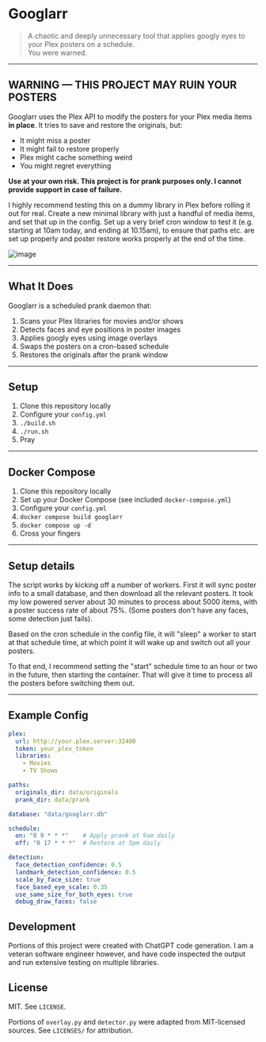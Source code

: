 # Googlarr

> A chaotic and deeply unnecessary tool that applies googly eyes to your Plex posters on a schedule.  
> You were warned.

---

## WARNING — THIS PROJECT MAY RUIN YOUR POSTERS

Googlarr uses the Plex API to modify the posters for your Plex media items **in place**. It tries to save and restore the originals, but:

- It might miss a poster
- It might fail to restore properly
- Plex might cache something weird
- You might regret everything

**Use at your own risk. This project is for prank purposes only. I cannot provide support in case of failure.**

I highly recommend testing this on a dummy library in Plex before rolling it out for real. Create a new minimal library with just a handful of media items, and set that up in the config. Set up a very brief cron window to test it (e.g. starting at 10am today, and ending at 10.15am), to ensure that paths etc. are set up properly and poster restore works properly at the end of the time.

![image](https://github.com/user-attachments/assets/b9b659b5-9339-49db-8836-d0eb18624c7a)

---

## What It Does

Googlarr is a scheduled prank daemon that:

1. Scans your Plex libraries for movies and/or shows
2. Detects faces and eye positions in poster images
3. Applies googly eyes using image overlays
4. Swaps the posters on a cron-based schedule
5. Restores the originals after the prank window

---

## Setup

1. Clone this repository locally
2. Configure your `config.yml`
3. `./build.sh`
4. `./run.sh`
5. Pray

---

## Docker Compose

1. Clone this repository locally
2. Set up your Docker Compose (see included `docker-compose.yml`)
3. Configure your `config.yml`
4. `docker compose build googlarr`
5. `docker compose up -d`
6. Cross your fingers

---

## Setup details

The script works by kicking off a number of workers. First it will sync poster info to a small database, and then download all the relevant posters. It took my low powered server about 30 minutes to process about 5000 items, with a poster success rate of about 75%. (Some posters don't have any faces, some detection just fails).

Based on the cron schedule in the config file, it will "sleep" a worker to start at that schedule time, at which point it will wake up and switch out all your posters.

To that end, I recommend setting the "start" schedule time to an hour or two in the future, then starting the container. That will give it time to process all the posters before switching them out.

---

## Example Config

```yaml
plex:
  url: http://your.plex.server:32400
  token: your_plex_token
  libraries:
    - Movies
    - TV Shows

paths:
  originals_dir: data/originals
  prank_dir: data/prank

database: "data/googlarr.db"

schedule:
  on: "0 9 * * *"    # Apply prank at 9am daily
  off: "0 17 * * *"  # Restore at 5pm daily

detection:
  face_detection_confidence: 0.5
  landmark_detection_confidence: 0.5
  scale_by_face_size: true
  face_based_eye_scale: 0.35
  use_same_size_for_both_eyes: true
  debug_draw_faces: false
```

## Development

Portions of this project were created with ChatGPT code generation. I am a veteran software engineer however, and have code inspected the output and run extensive testing on multiple libraries.

## License
MIT. See `LICENSE`.

Portions of `overlay.py` and `detector.py` were adapted from MIT-licensed sources. See `LICENSES/` for attribution.
